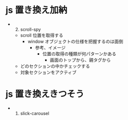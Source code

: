 # js 置き換え加納

- 2. scroll-spy
  - scroll 位置を取得する
    - window オブジェクトの仕様を把握するのは面倒
      - 参考、イメージ
        - 位置の取得の種類が何パターンかある
          - 画面のトップから、親タグから
  - どのセクションの中かチェックする
  - 対象セクションをアクティブ

# js 置き換えきつそう

- 1. slick-carousel
